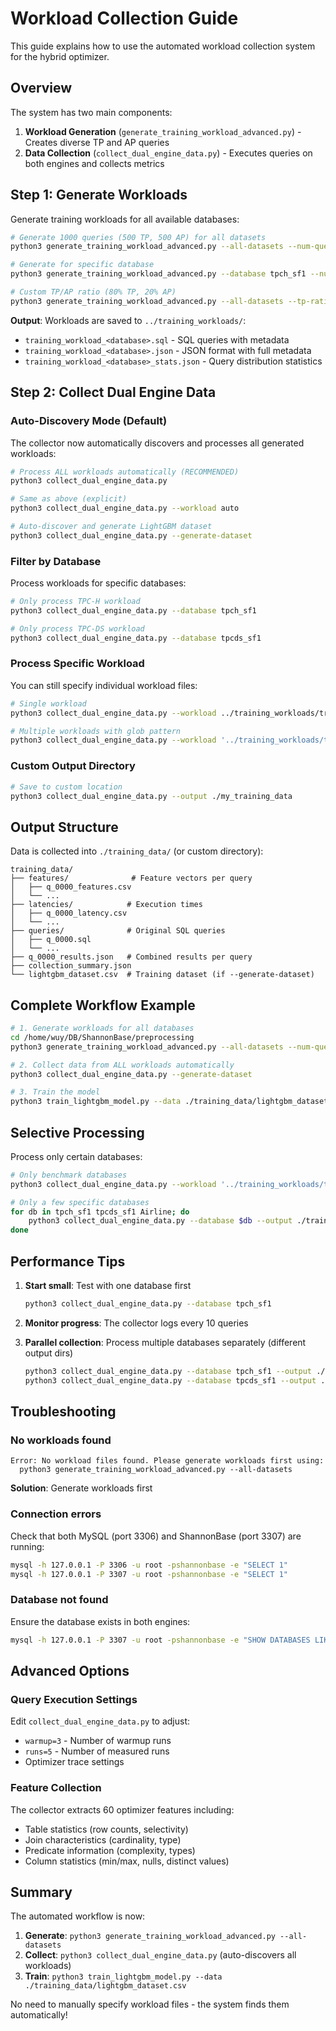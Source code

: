 # Workload Collection Guide

This guide explains how to use the automated workload collection system for the hybrid optimizer.

## Overview

The system has two main components:
1. **Workload Generation** (`generate_training_workload_advanced.py`) - Creates diverse TP and AP queries
2. **Data Collection** (`collect_dual_engine_data.py`) - Executes queries on both engines and collects metrics

## Step 1: Generate Workloads

Generate training workloads for all available databases:

```bash
# Generate 1000 queries (500 TP, 500 AP) for all datasets
python3 generate_training_workload_advanced.py --all-datasets --num-queries 1000

# Generate for specific database
python3 generate_training_workload_advanced.py --database tpch_sf1 --num-queries 500

# Custom TP/AP ratio (80% TP, 20% AP)
python3 generate_training_workload_advanced.py --all-datasets --tp-ratio 0.8
```

**Output**: Workloads are saved to `../training_workloads/`:
- `training_workload_<database>.sql` - SQL queries with metadata
- `training_workload_<database>.json` - JSON format with full metadata
- `training_workload_<database>_stats.json` - Query distribution statistics

## Step 2: Collect Dual Engine Data

### Auto-Discovery Mode (Default)

The collector now automatically discovers and processes all generated workloads:

```bash
# Process ALL workloads automatically (RECOMMENDED)
python3 collect_dual_engine_data.py

# Same as above (explicit)
python3 collect_dual_engine_data.py --workload auto

# Auto-discover and generate LightGBM dataset
python3 collect_dual_engine_data.py --generate-dataset
```

### Filter by Database

Process workloads for specific databases:

```bash
# Only process TPC-H workload
python3 collect_dual_engine_data.py --database tpch_sf1

# Only process TPC-DS workload
python3 collect_dual_engine_data.py --database tpcds_sf1
```

### Process Specific Workload

You can still specify individual workload files:

```bash
# Single workload
python3 collect_dual_engine_data.py --workload ../training_workloads/training_workload_tpch_sf1.sql

# Multiple workloads with glob pattern
python3 collect_dual_engine_data.py --workload '../training_workloads/training_workload_tpc*.sql'
```

### Custom Output Directory

```bash
# Save to custom location
python3 collect_dual_engine_data.py --output ./my_training_data
```

## Output Structure

Data is collected into `./training_data/` (or custom directory):

```
training_data/
├── features/              # Feature vectors per query
│   ├── q_0000_features.csv
│   └── ...
├── latencies/            # Execution times
│   ├── q_0000_latency.csv
│   └── ...
├── queries/              # Original SQL queries
│   ├── q_0000.sql
│   └── ...
├── q_0000_results.json   # Combined results per query
├── collection_summary.json
└── lightgbm_dataset.csv  # Training dataset (if --generate-dataset)
```

## Complete Workflow Example

```bash
# 1. Generate workloads for all databases
cd /home/wuy/DB/ShannonBase/preprocessing
python3 generate_training_workload_advanced.py --all-datasets --num-queries 1000

# 2. Collect data from ALL workloads automatically
python3 collect_dual_engine_data.py --generate-dataset

# 3. Train the model
python3 train_lightgbm_model.py --data ./training_data/lightgbm_dataset.csv
```

## Selective Processing

Process only certain databases:

```bash
# Only benchmark databases
python3 collect_dual_engine_data.py --workload '../training_workloads/training_workload_tpc*.sql'

# Only a few specific databases
for db in tpch_sf1 tpcds_sf1 Airline; do
    python3 collect_dual_engine_data.py --database $db --output ./training_data_$db
done
```

## Performance Tips

1. **Start small**: Test with one database first
   ```bash
   python3 collect_dual_engine_data.py --database tpch_sf1
   ```

2. **Monitor progress**: The collector logs every 10 queries
   
3. **Parallel collection**: Process multiple databases separately (different output dirs)
   ```bash
   python3 collect_dual_engine_data.py --database tpch_sf1 --output ./data_tpch &
   python3 collect_dual_engine_data.py --database tpcds_sf1 --output ./data_tpcds &
   ```

## Troubleshooting

### No workloads found
```
Error: No workload files found. Please generate workloads first using:
  python3 generate_training_workload_advanced.py --all-datasets
```
**Solution**: Generate workloads first

### Connection errors
Check that both MySQL (port 3306) and ShannonBase (port 3307) are running:
```bash
mysql -h 127.0.0.1 -P 3306 -u root -pshannonbase -e "SELECT 1"
mysql -h 127.0.0.1 -P 3307 -u root -pshannonbase -e "SELECT 1"
```

### Database not found
Ensure the database exists in both engines:
```bash
mysql -h 127.0.0.1 -P 3307 -u root -pshannonbase -e "SHOW DATABASES LIKE 'tpch%'"
```

## Advanced Options

### Query Execution Settings

Edit `collect_dual_engine_data.py` to adjust:
- `warmup=3` - Number of warmup runs
- `runs=5` - Number of measured runs
- Optimizer trace settings

### Feature Collection

The collector extracts 60 optimizer features including:
- Table statistics (row counts, selectivity)
- Join characteristics (cardinality, type)
- Predicate information (complexity, types)
- Column statistics (min/max, nulls, distinct values)

## Summary

The automated workflow is now:

1. **Generate**: `python3 generate_training_workload_advanced.py --all-datasets`
2. **Collect**: `python3 collect_dual_engine_data.py` (auto-discovers all workloads)
3. **Train**: `python3 train_lightgbm_model.py --data ./training_data/lightgbm_dataset.csv`

No need to manually specify workload files - the system finds them automatically!
